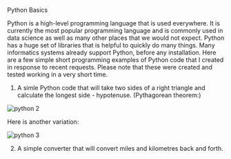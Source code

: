 
Python Basics

Python is a high-level programming language that is used everywhere. It is currently the most popular programming language and is commonly used in data science as well as many other places that we would not expect.
Python has a huge set of libraries that is helpful to quickly do many things. Many informatics systems already support Python, before any installation.
Here are a few simple short programming examples of Python code that I created in response to recent requests. Please note that these were created and tested working in a very short time.


1.	A simle Python code that will take two sides of a right triangle and calculate the longest side - hypotenuse. (Pythagorean theorem:)

![python 2](https://github.com/DanielMitchell45/Python_Exercises_19thSeptember23/assets/65592585/cfd37c6c-8c55-4f99-9099-73e01546f51b)

Here is another variation:

![python 3](https://github.com/DanielMitchell45/Python_Exercises_19thSeptember23/assets/65592585/bc884334-ffb0-45ad-a32c-9e68adcfc78c)

2.	A simple converter that will convert miles and kilometres back and forth.

